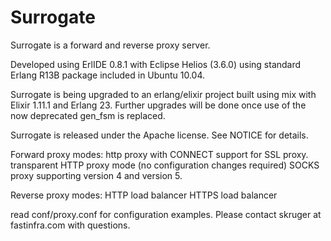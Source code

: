 # Surrogate

Surrogate is a forward and reverse proxy server.

Developed using ErlIDE 0.8.1 with Eclipse Helios (3.6.0) using standard Erlang R13B
package included in Ubuntu 10.04.

Surrogate is being upgraded to an erlang/elixir project built using mix with Elixir 1.11.1
and Erlang 23. Further upgrades will be done once use of the now deprecated gen_fsm is replaced.

Surrogate is released under the Apache license.  See NOTICE for details.

Forward proxy modes:
http proxy with CONNECT support for SSL proxy.
transparent HTTP proxy mode (no configuration changes required)
SOCKS proxy supporting version 4 and version 5.

Reverse proxy modes:
HTTP load balancer
HTTPS load balancer

read conf/proxy.conf for configuration examples.  Please contact skruger at fastinfra.com with questions.
